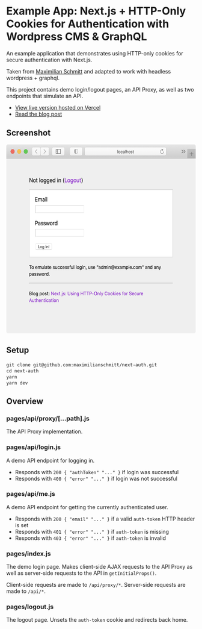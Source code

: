 # Example App: Next.js + HTTP-Only Cookies for Authentication with Wordpress CMS & GraphQL

An example application that demonstrates using HTTP-only cookies for secure authentication with Next.js. 

Taken from [Maximilian Schmitt](https://maxschmitt.me) and adapted to work with headless wordpress + graphql.

This project contains demo login/logout pages, an API Proxy, as well as two endpoints that simulate an API.

-   [View live version hosted on Vercel](https://next-auth.maximilianschmitt.vercel.app)
-   [Read the blog post](https://maxschmitt.me/posts/next-js-http-only-cookie-auth-tokens)

## Screenshot

<img src="./screenshot.png" width="574" height="502">

## Setup

```
git clone git@github.com:maximilianschmitt/next-auth.git
cd next-auth
yarn
yarn dev
```

## Overview

### pages/api/proxy/[...path].js

The API Proxy implementation.

### pages/api/login.js

A demo API endpoint for logging in.

-   Responds with `200 { "authToken" "..." }` if login was successful
-   Responds with `400 { "error" "..." }` if login was not successful

### pages/api/me.js

A demo API endpoint for getting the currently authenticated user.

-   Responds with `200 { "email" "..." }` if a valid `auth-token` HTTP header is set
-   Responds with `401 { "error" "..." }` if `auth-token` is missing
-   Responds with `403 { "error" "..." }` if `auth-token` is invalid

### pages/index.js

The demo login page. Makes client-side AJAX requests to the API Proxy as well as server-side requests to the API in `getInitialProps()`.

Client-side requests are made to `/api/proxy/*`. Server-side requests are made to `/api/*`.

### pages/logout.js

The logout page. Unsets the `auth-token` cookie and redirects back home.
